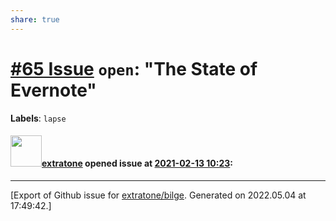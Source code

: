 ```yaml
---
share: true
---
```

# [\#65 Issue](https://github.com/extratone/bilge/issues/65) `open`: "The State of Evernote"
**Labels**: `lapse`


#### <img src="https://avatars.githubusercontent.com/u/43663476?u=5047287ff0b8c3ce7f7e5858d204c9b3e57d8e44&v=4" width="50">[extratone](https://github.com/extratone) opened issue at [2021-02-13 10:23](https://github.com/extratone/bilge/issues/65):






-------------------------------------------------------------------------------



[Export of Github issue for [extratone/bilge](https://github.com/extratone/bilge). Generated on 2022.05.04 at 17:49:42.]

